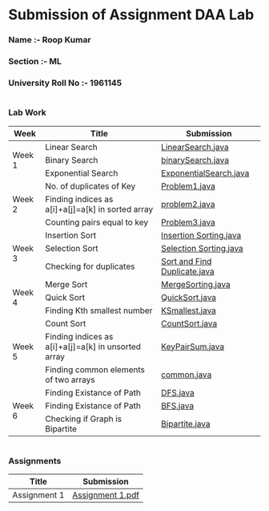 # Submission of Assignment DAA Lab

### Name :- Roop Kumar
### Section :- ML  
### University Roll No :- 1961145
#
### Lab Work
<table>
    <thead>
        <tr>
            <th>Week</th>
            <th>Title</th>
            <th>Submission</th>
        </tr>
    </thead>
    <tbody>
        <tr>
            <td rowspan=3>Week 1</td>
            <td>Linear Search</td>
            <td> <a href="./Lab Work/Week0/LinearSearch.java">LinearSearch.java</a> </td>
        </tr>
        <tr>
            <td>Binary Search</td>
            <td> <a href="./Lab Work/Week1/binarySearch.java">binarySearch.java</a> </td>
        </tr>
        <tr>
            <td>Exponential Search</td>
            <td> <a href="./Lab Work/Week1/ExponentialSearch.java">ExponentialSearch.java</a> </td>
        </tr>
        <tr>
            <td rowspan=3>Week 2</td>
            <td>No. of duplicates of Key</td>
            <td> <a href="./Lab Work/Week2/Problem1.java">Problem1.java</a> </td>
        </tr>
        <tr>
            <td>Finding indices as a[i]+a[j]=a[k] in sorted array</td>
            <td> <a href="./Lab Work/Week2/problem2.java">problem2.java</a> </td>
        </tr>
        <tr>
            <td>Counting pairs equal to key</td>
            <td> <a href="./Lab Work/Week2/Problem3.java">Problem3.java</a> </td>
        </tr>
        <tr>
            <td rowspan=3>Week 3</td>
            <td>Insertion Sort</td>
            <td> <a href="./Lab Work/Week3/Insertion Sorting.java ">Insertion Sorting.java </a> </td>
        </tr>
        <tr>
            <td>Selection Sort</td>
            <td> <a href="./Lab Work/Week3/Selection Sorting.java">Selection Sorting.java</a> </td>
        </tr>
        <tr>
            <td>Checking for duplicates</td>
            <td> <a href="./Lab Work/Week3/Sort and Find Duplicate.java">Sort and Find Duplicate.java</a> </td>
        </tr>
        <tr>
            <td rowspan=3>Week 4</td>
            <td>Merge Sort</td>
            <td> <a href="./Lab Work/Week4/MergeSorting.java">MergeSorting.java</a> </td>
        </tr>
        <tr>
            <td>Quick Sort</td>
            <td> <a href="./Lab Work/Week4/QuickSort.java">QuickSort.java</a> </td>
        </tr>
        <tr>
            <td>Finding Kth smallest number</td>
            <td> <a href="./Lab Work/Week4/KSmallest.java">KSmallest.java</a> </td>
        </tr>
        <tr>
            <td rowspan=3>Week 5</td>
            <td>Count Sort</td>
            <td> <a href="./Lab Work/Week5/CountSort.java">CountSort.java</a> </td>
        </tr>
        <tr>
            <td>Finding indices as a[i]+a[j]=a[k] in unsorted array</td>
            <td> <a href="./Lab Work/Week5/KeyPairSum.java">KeyPairSum.java</a> </td>
        </tr>
        <tr>
            <td>Finding common elements of two arrays</td>
            <td> <a href="./Lab Work/Week5/common.java">common.java</a> </td>
        </tr>
        <tr>
            <td rowspan=3>Week 6</td>
            <td>Finding Existance of Path</td>
            <td> <a href="./Lab Work/Week6/DFS.java">DFS.java</a> </td>
        </tr>
         <tr>
            <td>Finding Existance of Path</td>
            <td> <a href="./Lab Work/Week6/BFS.java">BFS.java</a> </td>
        </tr>
        <tr>
            <td>Checking if Graph is Bipartite</td>
            <td> <a href="./Lab Work/Week6/Bipartite.java">Bipartite.java</a> </td>
        </tr>
    </tbody>
</table>

#
### Assignments
<table>
    <thead>
        <tr>
            <th>Title</th>
            <th>Submission</th>
        </tr>
    </thead>
    <tbody>
        <tr>
            <td>Assignment 1</td>
            <td> <a href="./Assignment 1.pdf">Assignment 1.pdf</a> </td>
        </tr>
     </tbody>
</table>
